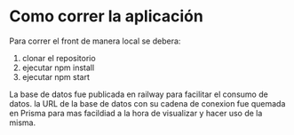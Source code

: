 # Como correr la aplicación

Para correr el front de manera local se debera:

1. clonar el repositorio
2. ejecutar npm install
3. ejecutar npm start

La base de datos fue publicada en railway para facilitar el consumo de datos. la URL de la base de datos con su cadena de conexion fue quemada en Prisma para mas facildiad a la hora de visualizar y hacer uso de la misma.
